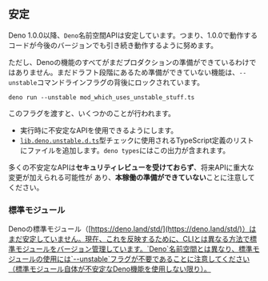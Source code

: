 ## 安定

Deno 1.0.0以降、`Deno`名前空間APIは安定しています。つまり、1.0.0で動作するコードが今後のバージョンでも引き続き動作するように努めます。

ただし、Denoの機能のすべてがまだプロダクションの準備ができているわけではありません。まだドラフト段階にあるため準備ができていない機能は、`--unstable`コマンドラインフラグの背後にロックされています。

```shell
deno run --unstable mod_which_uses_unstable_stuff.ts
```
このフラグを渡すと、いくつかのことが行われます。

- 実行時に不安定なAPIを使用できるようにします。
- [`lib.deno.unstable.d.ts`](https://doc.deno.land/https/raw.githubusercontent.com/denoland/deno/master/cli/dts/lib.deno.unstable.d.ts)型チェックに使用されるTypeScript定義のリストにファイルを追加します。`deno types`にはこの出力が含まれます。

多くの不安定なAPIは**セキュリティレビューを受けておらず**、将来APIに重大な変更が加えられる可能性が あり、**本稼働の準備ができていない**ことに注意してください。

### 標準モジュール

Denoの標準モジュール（[https://deno.land/std/](https://deno.land/std/)）はまだ安定していません。現在、これを反映するために、CLIとは異なる方法で標準モジュールをバージョン管理しています。`Deno`名前空間とは異なり、標準モジュールの使用には`--unstable`フラグが不要であることに注意してください（標準モジュール自体が不安定なDeno機能を使用しない限り）。
